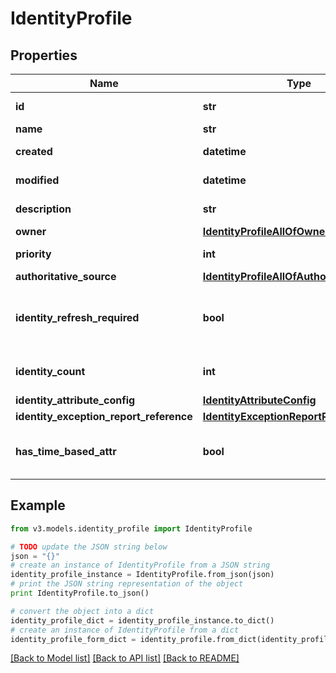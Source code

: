 # IdentityProfile


## Properties
Name | Type | Description | Notes
------------ | ------------- | ------------- | -------------
**id** | **str** | System-generated unique ID of the Object | [optional] [readonly] 
**name** | **str** | Name of the Object | 
**created** | **datetime** | Creation date of the Object | [optional] [readonly] 
**modified** | **datetime** | Last modification date of the Object | [optional] [readonly] 
**description** | **str** | The description of the Identity Profile. | [optional] 
**owner** | [**IdentityProfileAllOfOwner**](IdentityProfileAllOfOwner.md) |  | [optional] 
**priority** | **int** | The priority for an Identity Profile. | [optional] 
**authoritative_source** | [**IdentityProfileAllOfAuthoritativeSource**](IdentityProfileAllOfAuthoritativeSource.md) |  | 
**identity_refresh_required** | **bool** | True if a identity refresh is needed. Typically triggered when a change on the source has been made. | [optional] [default to False]
**identity_count** | **int** | The number of identities that belong to the Identity Profile. | [optional] 
**identity_attribute_config** | [**IdentityAttributeConfig**](IdentityAttributeConfig.md) |  | [optional] 
**identity_exception_report_reference** | [**IdentityExceptionReportReference**](IdentityExceptionReportReference.md) |  | [optional] 
**has_time_based_attr** | **bool** | Indicates the value of requiresPeriodicRefresh attribute for the Identity Profile. | [optional] [default to False]

## Example

```python
from v3.models.identity_profile import IdentityProfile

# TODO update the JSON string below
json = "{}"
# create an instance of IdentityProfile from a JSON string
identity_profile_instance = IdentityProfile.from_json(json)
# print the JSON string representation of the object
print IdentityProfile.to_json()

# convert the object into a dict
identity_profile_dict = identity_profile_instance.to_dict()
# create an instance of IdentityProfile from a dict
identity_profile_form_dict = identity_profile.from_dict(identity_profile_dict)
```
[[Back to Model list]](../README.md#documentation-for-models) [[Back to API list]](../README.md#documentation-for-api-endpoints) [[Back to README]](../README.md)


